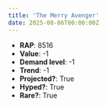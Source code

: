 ```yaml
---
title: 'The Merry Avenger'
date: 2025-08-06T00:00:00Z
---
```

- **RAP**: 8516
- **Value**: -1
- **Demand level**: -1
- **Trend**: -1
- **Projected?**: True
- **Hyped?**: True
- **Rare?**: True
